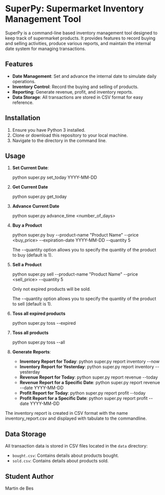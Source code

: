 # SuperPy: Supermarket Inventory Management Tool

SuperPy is a command-line based inventory management tool designed to keep track of supermarket products. It provides features to record buying and selling activities, produce various reports, and maintain the internal date system for managing transactions.

## Features

- **Date Management**: Set and advance the internal date to simulate daily operations.
- **Inventory Control**: Record the buying and selling of products.
- **Reporting**: Generate revenue, profit, and inventory reports.
- **Data Storage**: All transactions are stored in CSV format for easy reference.

## Installation

1. Ensure you have Python 3 installed.
2. Clone or download this repository to your local machine.
3. Navigate to the directory in the command line.
  
## Usage

1. **Set Current Date**:

   python super.py set_today YYYY-MM-DD

2. **Get Current Date**

   python super.py get_today

3. **Advance Current Date**

   python super.py advance_time <number_of_days>

4. **Buy a Product**

   python super.py buy --product-name "Product Name" --price <buy_price> --expiration-date YYYY-MM-DD --quantity 5

   The --quantity option allows you to specify the quantity of the product to buy (default is 1).

5. **Sell a Product**

   python super.py sell --product-name "Product Name" --price <sell_price> --quantity 5

   Only not expired products will be sold.

   The --quantity option allows you to specify the quantity of the product to sell (default is 1).

6. **Toss all expired products**

   python super.py toss --expired

7. **Toss all products**

   python super.py toss --all

9. **Generate Reports**:
   - **Inventory Report for Today**:
     python super.py report inventory --now
   - **Inventory Report for Yesterday**:
     python super.py report inventory --yesterday
   - **Revenue Report for Today**:
     python super.py report revenue --today
   - **Revenue Report for a Specific Date**:
     python super.py report revenue --date YYYY-MM-DD
   - **Profit Report for Today**:
     python super.py report profit --today
   - **Profit Report for a Specific Date**:
     python super.py report profit --date YYYY-MM-DD

  The inventory report is created in CSV format with the name inventory_report.csv and displayed 
  with tabulate to the commandline.

## Data Storage

All transaction data is stored in CSV files located in the `data` directory:

- `bought.csv`: Contains details about products bought.
- `sold.csv`: Contains details about products sold.

## Student Author

Martin de Bes
